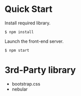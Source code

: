 # Quick Start

Install required library.

```
$ npm install
```

Launch the front-end server.

```
$ npm start
```

# 3rd-Party library

- bootstrap.css
- nebular
